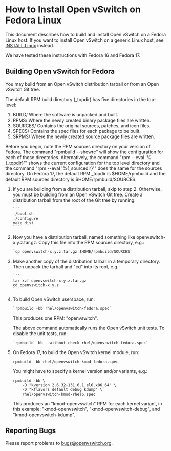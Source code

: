 How to Install Open vSwitch on Fedora Linux
===========================================

This document describes how to build and install Open vSwitch on a Fedora
Linux host.  If you want to install Open vSwitch on a generic Linux host,
see [INSTALL.Linux](INSTALL.Linux.md) instead.

We have tested these instructions with Fedora 16 and Fedora 17.

Building Open vSwitch for Fedora
--------------------------------

You may build from an Open vSwitch distribution tarball or from an
Open vSwitch Git tree.

The default RPM build directory (_topdir) has five directories in
the top-level:
1. BUILD/ Where the software is unpacked and built.
2. RPMS/ Where the newly created binary package files are written.
3. SOURCES/ Contains the original sources, patches, and icon files.
4. SPECS/ Contains the spec files for each package to be built.
5. SRPMS/ Where the newly created source package files are written.

Before you begin, note the RPM sources directory on your version of
Fedora.  The command "rpmbuild --showrc" will show the configuration
for each of those directories. Alternatively, the command "rpm --eval
 '%{_topdir}'" shows the current configuration for the top level
directory and the command "rpm --eval '%{_sourcedir}'" does the same
for the sources directory.  On Fedora 17, the default RPM _topdir is
$HOME/rpmbuild and the default RPM sources directory is
$HOME/rpmbuild/SOURCES.

1. If you are building from a distribution tarball, skip to step 2.
   Otherwise, you must be building from an Open vSwitch Git tree.
   Create a distribution tarball from the root of the Git tree by
   running:

       ```
       ./boot.sh
       ./configure
       make dist
	   ```

2. Now you have a distribution tarball, named something like
   openvswitch-x.y.z.tar.gz.  Copy this file into the RPM sources
   directory, e.g.:

       `cp openvswitch-x.y.z.tar.gz $HOME/rpmbuild/SOURCES`

3. Make another copy of the distribution tarball in a temporary
   directory.  Then unpack the tarball and "cd" into its root, e.g.:

       ```
       tar xzf openvswitch-x.y.z.tar.gz
       cd openvswitch-x.y.z
	   ```

4. To build Open vSwitch userspace, run:

       `rpmbuild -bb rhel/openvswitch-fedora.spec`

   This produces one RPM: "openvswitch".

   The above command automatically runs the Open vSwitch unit tests.
   To disable the unit tests, run:

       `rpmbuild -bb --without check rhel/openvswitch-fedora.spec`

5. On Fedora 17, to build the Open vSwitch kernel module, run:

	`rpmbuild -bb rhel/openvswitch-kmod-fedora.spec`

    You might have to specify a kernel version and/or variants, e.g.:

	```
	rpmbuild -bb \
		-D "kversion 2.6.32-131.6.1.el6.x86_64" \
		-D "kflavors default debug kdump" \
		rhel/openvswitch-kmod-rhel6.spec
	```

    This produces an "kmod-openvswitch" RPM for each kernel variant,
    in this example: "kmod-openvswitch", "kmod-openvswitch-debug", and
    "kmod-openvswitch-kdump".

Reporting Bugs
--------------

Please report problems to bugs@openvswitch.org.
